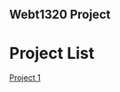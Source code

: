 ## Webt1320 Project

<h1>Project List</h1>

<a href="Project1/Index.html" target="_blank">Project 1</a>





